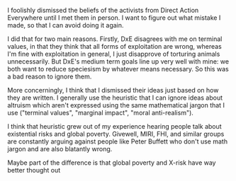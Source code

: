 I foolishly dismissed the beliefs of the activists from Direct Action Everywhere until I met them in person. I want to figure out what mistake I made, so that I can avoid doing it again.

I did that for two main reasons. Firstly, DxE disagrees with me on terminal values, in that they think that all forms of exploitation are wrong, whereas I'm fine with exploitation in general, I just disapprove of torturing animals unnecessarily. But DxE's medium term goals line up very well with mine: we both want to reduce speciesism by whatever means necessary. So this was a bad reason to ignore them.

More concerningly, I think that I dismissed their ideas just based on how they are written. I generally use the heuristic that I can ignore ideas about altruism which aren't expressed using the same mathematical jargon that I use ("terminal values", "marginal impact", "moral anti-realism").

I think that heuristic grew out of my experience hearing people talk about existential risks and global poverty. Givewell, MIRI, FHI, and similar groups are constantly arguing against people like Peter Buffett who don't use math jargon and are also blatantly wrong.

Maybe part of the difference is that global poverty and X-risk have way better thought out 